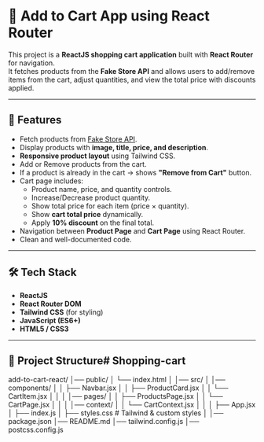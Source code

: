 # 🛒 Add to Cart App using React Router

This project is a **ReactJS shopping cart application** built with **React Router** for navigation.  
It fetches products from the **Fake Store API** and allows users to add/remove items from the cart, adjust quantities, and view the total price with discounts applied.  

---

## 🚀 Features
- Fetch products from [Fake Store API](https://fakestoreapi.com/).
- Display products with **image, title, price, and description**.
- **Responsive product layout** using Tailwind CSS.
- Add or Remove products from the cart.
- If a product is already in the cart → shows **"Remove from Cart"** button.
- Cart page includes:
  - Product name, price, and quantity controls.
  - Increase/Decrease product quantity.
  - Show total price for each item (price × quantity).
  - Show **cart total price** dynamically.
  - Apply **10% discount** on the final total.
- Navigation between **Product Page** and **Cart Page** using React Router.
- Clean and well-documented code.

---

## 🛠️ Tech Stack
- **ReactJS**
- **React Router DOM**
- **Tailwind CSS** (for styling)
- **JavaScript (ES6+)**
- **HTML5 / CSS3**

---

## 📂 Project Structure# Shopping-cart

add-to-cart-react/
│── public/
│   └── index.html
│
│── src/
│   │── components/
│   │   ├── Navbar.jsx
│   │   ├── ProductCard.jsx
│   │   └── CartItem.jsx
│   │
│   │── pages/
│   │   ├── ProductsPage.jsx
│   │   └── CartPage.jsx
│   │
│   │── context/
│   │   └── CartContext.jsx
│   │
│   ├── App.jsx
│   ├── index.js
│   ├── styles.css   # Tailwind & custom styles
│
│── package.json
│── README.md
│── tailwind.config.js
│── postcss.config.js

